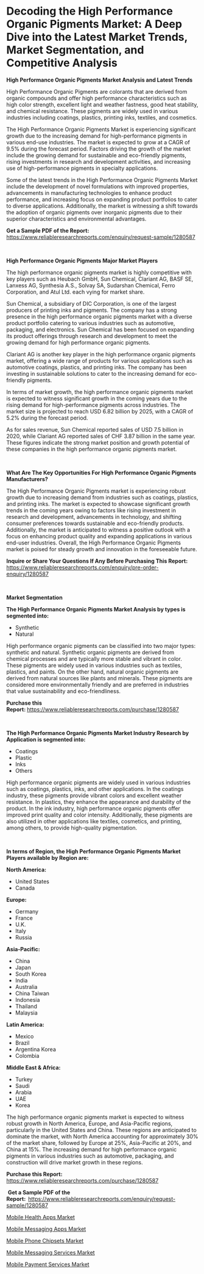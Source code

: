 <p><h1>Decoding the High Performance Organic Pigments Market: A Deep Dive into the Latest Market Trends, Market Segmentation, and Competitive Analysis</h1></p><p><strong>High Performance Organic Pigments Market Analysis and Latest Trends</strong></p>
<p><p>High Performance Organic Pigments are colorants that are derived from organic compounds and offer high performance characteristics such as high color strength, excellent light and weather fastness, good heat stability, and chemical resistance. These pigments are widely used in various industries including coatings, plastics, printing inks, textiles, and cosmetics.</p><p>The High Performance Organic Pigments Market is experiencing significant growth due to the increasing demand for high-performance pigments in various end-use industries. The market is expected to grow at a CAGR of 9.5% during the forecast period. Factors driving the growth of the market include the growing demand for sustainable and eco-friendly pigments, rising investments in research and development activities, and increasing use of high-performance pigments in specialty applications.</p><p>Some of the latest trends in the High Performance Organic Pigments Market include the development of novel formulations with improved properties, advancements in manufacturing technologies to enhance product performance, and increasing focus on expanding product portfolios to cater to diverse applications. Additionally, the market is witnessing a shift towards the adoption of organic pigments over inorganic pigments due to their superior characteristics and environmental advantages.</p></p>
<p><strong>Get a Sample PDF of the Report:&nbsp;</strong> <a href="https://www.reliableresearchreports.com/enquiry/request-sample/1280587">https://www.reliableresearchreports.com/enquiry/request-sample/1280587</a></p>
<p>&nbsp;</p>
<p><strong>High Performance Organic Pigments Major Market Players</strong></p>
<p><p>The high performance organic pigments market is highly competitive with key players such as Heubach GmbH, Sun Chemical, Clariant AG, BASF SE, Lanxess AG, Synthesia A.S., Solvay SA, Sudarshan Chemical, Ferro Corporation, and Atul Ltd. each vying for market share.</p><p>Sun Chemical, a subsidiary of DIC Corporation, is one of the largest producers of printing inks and pigments. The company has a strong presence in the high performance organic pigments market with a diverse product portfolio catering to various industries such as automotive, packaging, and electronics. Sun Chemical has been focused on expanding its product offerings through research and development to meet the growing demand for high performance organic pigments.</p><p>Clariant AG is another key player in the high performance organic pigments market, offering a wide range of products for various applications such as automotive coatings, plastics, and printing inks. The company has been investing in sustainable solutions to cater to the increasing demand for eco-friendly pigments.</p><p>In terms of market growth, the high performance organic pigments market is expected to witness significant growth in the coming years due to the rising demand for high-performance pigments across industries. The market size is projected to reach USD 6.82 billion by 2025, with a CAGR of 5.2% during the forecast period.</p><p>As for sales revenue, Sun Chemical reported sales of USD 7.5 billion in 2020, while Clariant AG reported sales of CHF 3.87 billion in the same year. These figures indicate the strong market position and growth potential of these companies in the high performance organic pigments market.</p></p>
<p>&nbsp;</p>
<p><strong>What Are The Key Opportunities For High Performance Organic Pigments Manufacturers?</strong></p>
<p><p>The High Performance Organic Pigments market is experiencing robust growth due to increasing demand from industries such as coatings, plastics, and printing inks. The market is expected to showcase significant growth trends in the coming years owing to factors like rising investment in research and development, advancements in technology, and shifting consumer preferences towards sustainable and eco-friendly products. Additionally, the market is anticipated to witness a positive outlook with a focus on enhancing product quality and expanding applications in various end-user industries. Overall, the High Performance Organic Pigments market is poised for steady growth and innovation in the foreseeable future.</p></p>
<p><strong>Inquire or Share Your Questions If Any Before Purchasing This Report:</strong> <a href="https://www.reliableresearchreports.com/enquiry/pre-order-enquiry/1280587">https://www.reliableresearchreports.com/enquiry/pre-order-enquiry/1280587</a></p>
<p>&nbsp;</p>
<p><strong>Market Segmentation</strong></p>
<p><strong>The High Performance Organic Pigments Market Analysis by types is segmented into:</strong></p>
<p><ul><li>Synthetic</li><li>Natural</li></ul></p>
<p><p>High performance organic pigments can be classified into two major types: synthetic and natural. Synthetic organic pigments are derived from chemical processes and are typically more stable and vibrant in color. These pigments are widely used in various industries such as textiles, plastics, and paints. On the other hand, natural organic pigments are derived from natural sources like plants and minerals. These pigments are considered more environmentally friendly and are preferred in industries that value sustainability and eco-friendliness.</p></p>
<p><strong>Purchase this Report:&nbsp;</strong><a href="https://www.reliableresearchreports.com/purchase/1280587">https://www.reliableresearchreports.com/purchase/1280587</a></p>
<p>&nbsp;</p>
<p><strong>The High Performance Organic Pigments Market Industry Research by Application is segmented into:</strong></p>
<p><ul><li>Coatings</li><li>Plastic</li><li>Inks</li><li>Others</li></ul></p>
<p><p>High performance organic pigments are widely used in various industries such as coatings, plastics, inks, and other applications. In the coatings industry, these pigments provide vibrant colors and excellent weather resistance. In plastics, they enhance the appearance and durability of the product. In the ink industry, high performance organic pigments offer improved print quality and color intensity. Additionally, these pigments are also utilized in other applications like textiles, cosmetics, and printing, among others, to provide high-quality pigmentation.</p></p>
<p>&nbsp;</p>
<p><strong>In terms of Region, the High Performance Organic Pigments Market Players available by Region are:</strong></p>
<p>
    <p> <strong> North America: </strong>
        <ul>
            <li>United States</li>
            <li>Canada</li>
        </ul>
        </p> 
    <p> <strong> Europe: </strong>
        <ul>
            <li>Germany</li>
            <li>France</li>
            <li>U.K.</li>
            <li>Italy</li>
            <li>Russia</li>
        </ul>
        </p> 
    <p> <strong> Asia-Pacific: </strong>
        <ul>
            <li>China</li>
            <li>Japan</li>
            <li>South Korea</li>
            <li>India</li>
            <li>Australia</li>
            <li>China Taiwan</li>
            <li>Indonesia</li>
            <li>Thailand</li>
            <li>Malaysia</li>
        </ul>
        </p> 
    <p> <strong> Latin America: </strong>
        <ul>
            <li>Mexico</li>
            <li>Brazil</li>
            <li>Argentina Korea</li>
            <li>Colombia</li>
        </ul>
        </p> 
    <p> <strong> Middle East & Africa: </strong>
        <ul>
            <li>Turkey</li>
            <li>Saudi</li>
            <li>Arabia</li>
            <li>UAE</li>
            <li>Korea</li>
        </ul>
    </p>
    </p>
<p><p>The high performance organic pigments market is expected to witness robust growth in North America, Europe, and Asia-Pacific regions, particularly in the United States and China. These regions are anticipated to dominate the market, with North America accounting for approximately 30% of the market share, followed by Europe at 25%, Asia-Pacific at 20%, and China at 15%. The increasing demand for high performance organic pigments in various industries such as automotive, packaging, and construction will drive market growth in these regions.</p></p>
<p><strong>Purchase this Report: </strong><a href="https://www.reliableresearchreports.com/purchase/1280587">https://www.reliableresearchreports.com/purchase/1280587</a></p>
<p>&nbsp;<strong>Get a Sample PDF of the Report:&nbsp;&nbsp;</strong><a href="https://www.reliableresearchreports.com/enquiry/request-sample/1280587">https://www.reliableresearchreports.com/enquiry/request-sample/1280587</a></p>
<p><strong></strong></p>
<p><p><a href="https://medium.com/@bobbysalazar65/mobile-health-apps-market-share-evolution-and-market-growth-trends-2024-2031-cb2be9855796">Mobile Health Apps Market</a></p><p><a href="https://medium.com/@bobbysalazar65/mobile-messaging-apps-market-size-reveals-the-best-marketing-channels-in-global-industry-e4af260642fc">Mobile Messaging Apps Market</a></p><p><a href="https://medium.com/@bobbysalazar65/mobile-phone-chipsets-market-outlook-industry-overview-and-forecast-2024-to-2031-8208a03f832b">Mobile Phone Chipsets Market</a></p><p><a href="https://medium.com/@bobbysalazar65/mobile-messaging-services-market-furnishes-information-on-market-share-market-trends-and-market-e9936a8e795c">Mobile Messaging Services Market</a></p><p><a href="https://medium.com/@bobbysalazar65/mobile-payment-services-market-analysis-its-cagr-market-segmentation-and-global-industry-overview-253796d1467e">Mobile Payment Services Market</a></p></p>